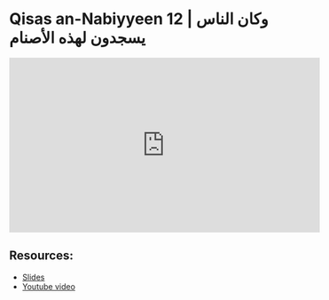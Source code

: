 # Qisas an-Nabiyyeen 12 | وكان الناس يسجدون لهذه الأصنام

<iframe width="560" height="315" src="https://www.youtube-nocookie.com/embed/u7lGAWiTtHk?start=0" frameborder="0" allow="accelerometer; autoplay; encrypted-media; gyroscope; picture-in-picture" allowfullscreen="allowfullscreen"></iframe><BR>



## Resources:
- [Slides](https://github.com/arshare/resources_balagha_pdfs)
- [Youtube video](u7lGAWiTtHk)

